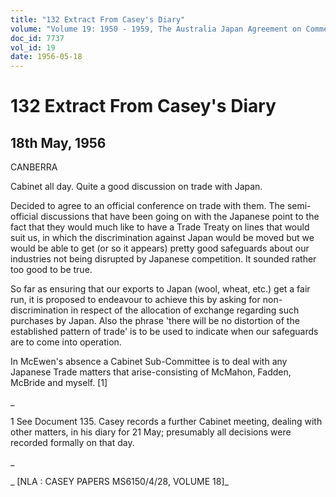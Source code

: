 ```yaml
---
title: "132 Extract From Casey's Diary"
volume: "Volume 19: 1950 - 1959, The Australia Japan Agreement on Commerce"
doc_id: 7737
vol_id: 19
date: 1956-05-18
---
```


# 132 Extract From Casey's Diary

## 18th May, 1956

CANBERRA

Cabinet all day. Quite a good discussion on trade with Japan.

Decided to agree to an official conference on trade with them. The semi-official discussions that have been going on with the Japanese point to the fact that they would much like to have a Trade Treaty on lines that would suit us, in which the discrimination against Japan would be moved but we would be able to get (or so it appears) pretty good safeguards about our industries not being disrupted by Japanese competition. It sounded rather too good to be true.

So far as ensuring that our exports to Japan (wool, wheat, etc.) get a fair run, it is proposed to endeavour to achieve this by asking for non-discrimination in respect of the allocation of exchange regarding such purchases by Japan. Also the phrase 'there will be no distortion of the established pattern of trade' is to be used to indicate when our safeguards are to come into operation.

In McEwen's absence a Cabinet Sub-Committee is to deal with any Japanese Trade matters that arise-consisting of McMahon, Fadden, McBride and myself. [1]

_

1 See Document 135. Casey records a further Cabinet meeting, dealing with other matters, in his diary for 21 May; presumably all decisions were recorded formally on that day.

_

_ [NLA : CASEY PAPERS MS6150/4/28, VOLUME 18]_
